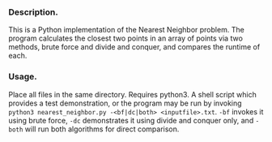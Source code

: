 ### Description.
This is a Python implementation of the Nearest Neighbor problem. The program calculates the closest two points in an array of points via two methods, brute force and divide and conquer, and compares the runtime of each. 
### Usage.
Place all files in the same directory. Requires python3. A shell script which provides a test demonstration, or the program may be run by invoking `python3 nearest_neighbor.py -<bf|dc|both> <inputfile>.txt`. `-bf` invokes it using brute force, `-dc` demonstrates it using divide and conquer only, and `-both` will run both algorithms for direct comparison.
